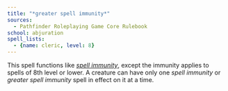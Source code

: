 ```yaml
---
title: "*greater spell immunity*"
sources:
  - Pathfinder Roleplaying Game Core Rulebook
school: abjuration
spell_lists:
  - {name: cleric, level: 8}
---
```


This spell functions like [*spell immunity*](/spells/spell-immunity/), except the immunity applies to spells of 8th level or lower. A creature can have only one *spell immunity* or *greater spell immunity* spell in effect on it at a time.

